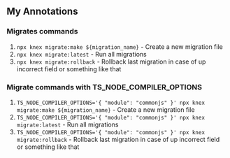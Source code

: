## My Annotations

### Migrates commands

1. ```npx knex migrate:make ${migration_name}``` - Create a new migration file
2. ```npx knex migrate:latest``` - Run all migrations
3. ```npx knex migrate:rollback``` - Rollback last migration in case of up incorrect field or something like that

### Migrate commands with TS_NODE_COMPILER_OPTIONS

1. ```TS_NODE_COMPILER_OPTIONS='{ "module": "commonjs" }' npx knex migrate:make ${migration_name}``` - Create a new migration file
2. ```TS_NODE_COMPILER_OPTIONS='{ "module": "commonjs" }' npx knex migrate:latest``` - Run all migrations
3. ```TS_NODE_COMPILER_OPTIONS='{ "module": "commonjs" }' npx knex migrate:rollback``` - Rollback last migration in case of up incorrect field or something like that
